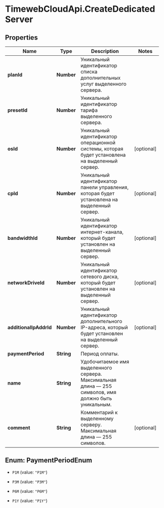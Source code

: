 # TimewebCloudApi.CreateDedicatedServer

## Properties

Name | Type | Description | Notes
------------ | ------------- | ------------- | -------------
**planId** | **Number** | Уникальный идентификатор списка дополнительных услуг выделенного сервера. | 
**presetId** | **Number** | Уникальный идентификатор тарифа выделенного сервера. | 
**osId** | **Number** | Уникальный идентификатор операционной системы, которая будет установлена на выделенный сервер. | [optional] 
**cpId** | **Number** | Уникальный идентификатор панели управления, которая будет установлена на выделенный сервер. | [optional] 
**bandwidthId** | **Number** | Уникальный идентификатор интернет-канала, который будет установлен на выделенный сервер. | [optional] 
**networkDriveId** | **Number** | Уникальный идентификатор сетевого диска, который будет установлен на выделенный сервер. | [optional] 
**additionalIpAddrId** | **Number** | Уникальный идентификатор дополнительного IP-адреса, который будет установлен на выделенный сервер. | [optional] 
**paymentPeriod** | **String** | Период оплаты. | 
**name** | **String** | Удобочитаемое имя выделенного сервера. Максимальная длина — 255 символов, имя должно быть уникальным. | 
**comment** | **String** | Комментарий к выделенному серверу. Максимальная длина — 255 символов. | [optional] 



## Enum: PaymentPeriodEnum


* `P1M` (value: `"P1M"`)

* `P3M` (value: `"P3M"`)

* `P6M` (value: `"P6M"`)

* `P1Y` (value: `"P1Y"`)




